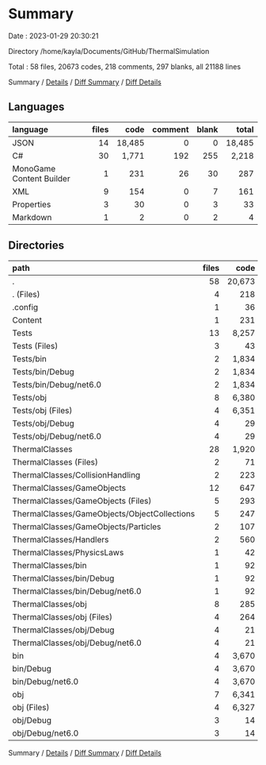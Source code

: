 # Summary

Date : 2023-01-29 20:30:21

Directory /home/kayla/Documents/GitHub/ThermalSimulation

Total : 58 files,  20673 codes, 218 comments, 297 blanks, all 21188 lines

Summary / [Details](details.md) / [Diff Summary](diff.md) / [Diff Details](diff-details.md)

## Languages
| language | files | code | comment | blank | total |
| :--- | ---: | ---: | ---: | ---: | ---: |
| JSON | 14 | 18,485 | 0 | 0 | 18,485 |
| C# | 30 | 1,771 | 192 | 255 | 2,218 |
| MonoGame Content Builder | 1 | 231 | 26 | 30 | 287 |
| XML | 9 | 154 | 0 | 7 | 161 |
| Properties | 3 | 30 | 0 | 3 | 33 |
| Markdown | 1 | 2 | 0 | 2 | 4 |

## Directories
| path | files | code | comment | blank | total |
| :--- | ---: | ---: | ---: | ---: | ---: |
| . | 58 | 20,673 | 218 | 297 | 21,188 |
| . (Files) | 4 | 218 | 10 | 31 | 259 |
| .config | 1 | 36 | 0 | 0 | 36 |
| Content | 1 | 231 | 26 | 30 | 287 |
| Tests | 13 | 8,257 | 11 | 17 | 8,285 |
| Tests (Files) | 3 | 43 | 0 | 9 | 52 |
| Tests/bin | 2 | 1,834 | 0 | 0 | 1,834 |
| Tests/bin/Debug | 2 | 1,834 | 0 | 0 | 1,834 |
| Tests/bin/Debug/net6.0 | 2 | 1,834 | 0 | 0 | 1,834 |
| Tests/obj | 8 | 6,380 | 11 | 8 | 6,399 |
| Tests/obj (Files) | 4 | 6,351 | 0 | 0 | 6,351 |
| Tests/obj/Debug | 4 | 29 | 11 | 8 | 48 |
| Tests/obj/Debug/net6.0 | 4 | 29 | 11 | 8 | 48 |
| ThermalClasses | 28 | 1,920 | 161 | 212 | 2,293 |
| ThermalClasses (Files) | 2 | 71 | 6 | 8 | 85 |
| ThermalClasses/CollisionHandling | 2 | 223 | 52 | 26 | 301 |
| ThermalClasses/GameObjects | 12 | 647 | 19 | 96 | 762 |
| ThermalClasses/GameObjects (Files) | 5 | 293 | 6 | 49 | 348 |
| ThermalClasses/GameObjects/ObjectCollections | 5 | 247 | 2 | 30 | 279 |
| ThermalClasses/GameObjects/Particles | 2 | 107 | 11 | 17 | 135 |
| ThermalClasses/Handlers | 2 | 560 | 41 | 63 | 664 |
| ThermalClasses/PhysicsLaws | 1 | 42 | 32 | 11 | 85 |
| ThermalClasses/bin | 1 | 92 | 0 | 0 | 92 |
| ThermalClasses/bin/Debug | 1 | 92 | 0 | 0 | 92 |
| ThermalClasses/bin/Debug/net6.0 | 1 | 92 | 0 | 0 | 92 |
| ThermalClasses/obj | 8 | 285 | 11 | 8 | 304 |
| ThermalClasses/obj (Files) | 4 | 264 | 0 | 0 | 264 |
| ThermalClasses/obj/Debug | 4 | 21 | 11 | 8 | 40 |
| ThermalClasses/obj/Debug/net6.0 | 4 | 21 | 11 | 8 | 40 |
| bin | 4 | 3,670 | 0 | 0 | 3,670 |
| bin/Debug | 4 | 3,670 | 0 | 0 | 3,670 |
| bin/Debug/net6.0 | 4 | 3,670 | 0 | 0 | 3,670 |
| obj | 7 | 6,341 | 10 | 7 | 6,358 |
| obj (Files) | 4 | 6,327 | 0 | 0 | 6,327 |
| obj/Debug | 3 | 14 | 10 | 7 | 31 |
| obj/Debug/net6.0 | 3 | 14 | 10 | 7 | 31 |

Summary / [Details](details.md) / [Diff Summary](diff.md) / [Diff Details](diff-details.md)